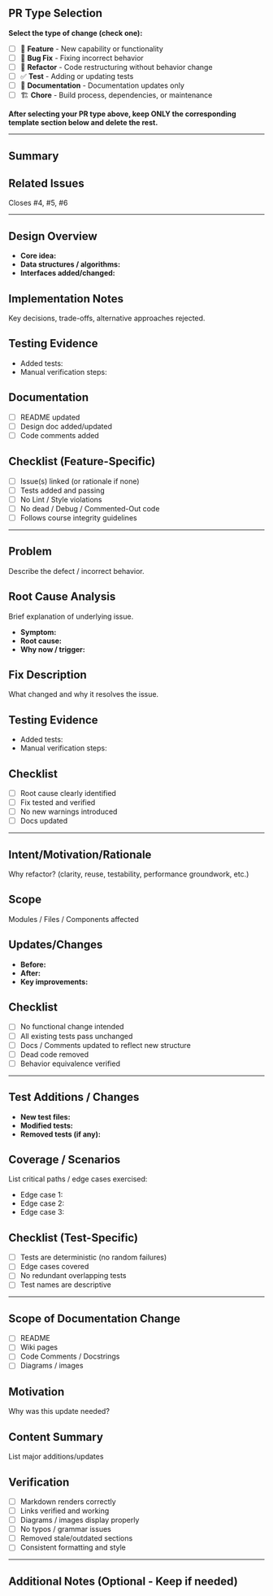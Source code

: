 <!--
Choose ONE template section below that matches your PR type.
Delete the sections you don't need, keeping only the relevant template.
-->

## PR Type Selection
**Select the type of change (check one):**
- [ ] 🎯 **Feature** - New capability or functionality
- [ ] 🐛 **Bug Fix** - Fixing incorrect behavior  
- [ ] 🔧 **Refactor** - Code restructuring without behavior change
- [ ] ✅ **Test** - Adding or updating tests
- [ ] 📝 **Documentation** - Documentation updates only
- [ ] 🏗️ **Chore** - Build process, dependencies, or maintenance

**After selecting your PR type above, keep ONLY the corresponding template section below and delete the rest.**

------------------------------------------------------------
<!-- ====== Always Required ====== -->

## Summary
<!-- Summary/Description of the changes made in this PR -->

## Related Issues
<!-- "Closes #<n>" for automatic closure. separate multiple with commas -->
Closes #4, #5, #6

------------------------------------------------------------

<!-- ====== NEW FEATURE TEMPLATE ====== -->

## Design Overview
- **Core idea:** 
- **Data structures / algorithms:** 
- **Interfaces added/changed:** 

## Implementation Notes
Key decisions, trade-offs, alternative approaches rejected.

## Testing Evidence
- Added tests: <!-- list files -->
- Manual verification steps:

## Documentation
- [ ] README updated
- [ ] Design doc added/updated
- [ ] Code comments added

## Checklist (Feature-Specific)
- [ ] Issue(s) linked (or rationale if none)
- [ ] Tests added and passing
- [ ] No Lint / Style violations
- [ ] No dead / Debug / Commented-Out code
- [ ] Follows course integrity guidelines

------------------------------------------------------------

<!-- ====== BUGFIX/PATCH TEMPLATE ====== -->

## Problem
Describe the defect / incorrect behavior.

## Root Cause Analysis
Brief explanation of underlying issue.
- **Symptom:**
- **Root cause:**
- **Why now / trigger:**

## Fix Description
What changed and why it resolves the issue.

## Testing Evidence
- Added tests: <!-- list files -->
- Manual verification steps:

## Checklist
- [ ] Root cause clearly identified
- [ ] Fix tested and verified
- [ ] No new warnings introduced
- [ ] Docs updated

------------------------------------------------------------

<!-- ====== REFACTOR/PERFORMANCE TEMPLATE ====== -->

## Intent/Motivation/Rationale
Why refactor? (clarity, reuse, testability, performance groundwork, etc.)

## Scope
Modules / Files / Components affected

## Updates/Changes
- **Before:** 
- **After:** 
- **Key improvements:** 

## Checklist
- [ ] No functional change intended
- [ ] All existing tests pass unchanged
- [ ] Docs / Comments updated to reflect new structure
- [ ] Dead code removed
- [ ] Behavior equivalence verified

------------------------------------------------------------

<!-- ====== TEST TEMPLATE ====== -->

## Test Additions / Changes
- **New test files:** 
- **Modified tests:** 
- **Removed tests (if any):** 

## Coverage / Scenarios
List critical paths / edge cases exercised:
- Edge case 1:
- Edge case 2:
- Edge case 3:

## Checklist (Test-Specific)
- [ ] Tests are deterministic (no random failures)
- [ ] Edge cases covered
- [ ] No redundant overlapping tests
- [ ] Test names are descriptive

------------------------------------------------------------

<!-- ====== DOCUMENTATION TEMPLATE ====== -->

## Scope of Documentation Change
- [ ] README
- [ ] Wiki pages
- [ ] Code Comments / Docstrings
- [ ] Diagrams / images

## Motivation
Why was this update needed?

## Content Summary
List major additions/updates 

## Verification
- [ ] Markdown renders correctly
- [ ] Links verified and working
- [ ] Diagrams / images display properly
- [ ] No typos / grammar issues
- [ ] Removed stale/outdated sections
- [ ] Consistent formatting and style

------------------------------------------------------------

## Additional Notes (Optional - Keep if needed)
<!-- Risks, assumptions, rollback plan, reviewer guidance, etc. -->
